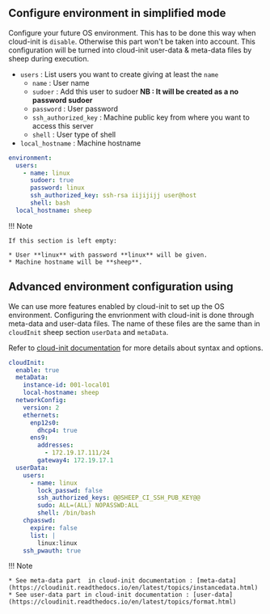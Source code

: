 ## Configure environment in simplified mode

Configure your future OS environment.
This has to be done this way when cloud-init is `disable`. Otherwise this part won't be taken into account.
This configuration will be turned into cloud-init user-data & meta-data files by sheep during execution.

* `users` : List users you want to create giving at least the `name`
  * `name` : User name
  * `sudoer` : Add this user to sudoer
     **NB : It will be created as a no password sudoer**
  * `password` : User password
  * `ssh_authorized_key` : Machine public key from where you want to access this server
  * `shell` : User type of shell
* `local_hostname` : Machine hostname

```yaml
environment:
  users:
    - name: linux
      sudoer: true
      password: linux
      ssh_authorized_key: ssh-rsa iijijijj user@host
      shell: bash
  local_hostname: sheep

```

!!! Note

    If this section is left empty:

    * User **linux** with password **linux** will be given.
    * Machine hostname will be **sheep**.

## Advanced environment configuration using

We can use more features enabled by cloud-init to set up the OS environment.
Configuring the envrionment with cloud-init is done through meta-data and user-data files.
The name of these files are the same than in `cloudInit` sheep section `userData` and `metaData`.

Refer to [cloud-init documentation](https://cloudinit.readthedocs.io/en/latest/#) for more details about syntax and options.

```yaml
cloudInit:
  enable: true
  metaData:
    instance-id: 001-local01
    local-hostname: sheep
  networkConfig:
    version: 2
    ethernets:
      enp12s0:
        dhcp4: true
      ens9:
        addresses:
          - 172.19.17.111/24
        gateway4: 172.19.17.1
  userData:
    users:
      - name: linux
        lock_passwd: false
        ssh_authorized_keys: @@SHEEP_CI_SSH_PUB_KEY@@
        sudo: ALL=(ALL) NOPASSWD:ALL
        shell: /bin/bash
    chpasswd:
      expire: false
      list: |
        linux:linux
    ssh_pwauth: true

```

!!! Note
    
    * See meta-data part  in cloud-init documentation : [meta-data](https://cloudinit.readthedocs.io/en/latest/topics/instancedata.html)
    * See user-data part in cloud-init documentation : [user-data](https://cloudinit.readthedocs.io/en/latest/topics/format.html)
